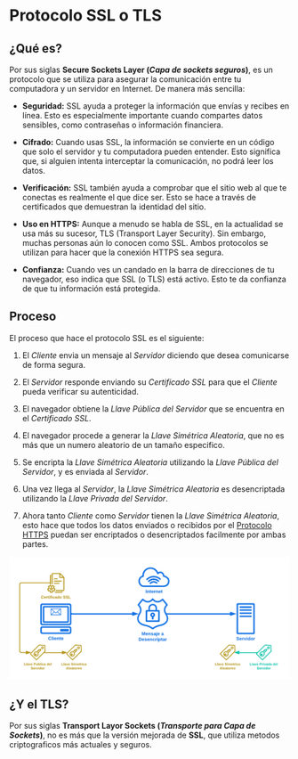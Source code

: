 # Protocolo SSL o TLS

## ¿Qué es?

Por sus siglas **Secure Sockets Layer (*Capa de sockets seguros*)**, es un protocolo que se utiliza para asegurar la comunicación entre tu computadora y un servidor en Internet. De manera más sencilla:

* **Seguridad:** SSL ayuda a proteger la información que envías y recibes en línea. Esto es especialmente importante cuando compartes datos sensibles, como contraseñas o información financiera.

* **Cifrado:** Cuando usas SSL, la información se convierte en un código que solo el servidor y tu computadora pueden entender. Esto significa que, si alguien intenta interceptar la comunicación, no podrá leer los datos.

* **Verificación:** SSL también ayuda a comprobar que el sitio web al que te conectas es realmente el que dice ser. Esto se hace a través de certificados que demuestran la identidad del sitio.

* **Uso en HTTPS:** Aunque a menudo se habla de SSL, en la actualidad se usa más su sucesor, TLS (Transport Layer Security). Sin embargo, muchas personas aún lo conocen como SSL. Ambos protocolos se utilizan para hacer que la conexión HTTPS sea segura.

* **Confianza:** Cuando ves un candado en la barra de direcciones de tu navegador, eso indica que SSL (o TLS) está activo. Esto te da confianza de que tu información está protegida.

## Proceso

El proceso que hace el protocolo SSL es el siguiente:

1. El *Cliente* envia un mensaje al *Servidor* diciendo que desea comunicarse de forma segura.

2. El *Servidor* responde enviando su *Certificado SSL* para que el *Cliente* pueda verificar su autenticidad.

3. El navegador obtiene la *Llave Pública del Servidor* que se encuentra en el *Certificado SSL*.

4. El navegador procede a generar la *Llave Simétrica Aleatoria*, que no es más que un numero aleatorio de un tamaño especifico.

5. Se encripta la *Llave Simétrica Aleatoria* utilizando la *Llave Pública del Servidor*, y es enviada al *Servidor*.

6. Una vez llega al *Servidor*, la *Llave Simétrica Aleatoria* es desencriptada utilizando la *Llave Privada del Servidor*.

7. Ahora tanto *Cliente* como *Servidor* tienen la *Llave Simétrica Aleatoria*, esto hace que todos los datos enviados o recibidos por el [Protocolo HTTPS](https://github.com/JohnFRivera/Practicas/blob/master/HTTPS.md "Protocolo HTTPS") puedan ser encriptados o desencriptados facilmente por ambas partes.

![ssl-diagram](images/ssl-diagram.png)

## ¿Y el TLS?

Por sus siglas **Transport Layor Sockets (*Transporte para Capa de Sockets*)**, no es más que la versión mejorada de **SSL**, que utiliza metodos criptograficos más actuales y seguros.